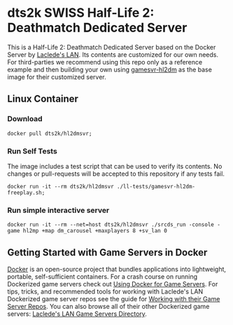 # dts2k SWISS Half-Life 2: Deathmatch Dedicated Server

This is a Half-Life 2: Deathmatch Dedicated Server based on the Docker Server by [Laclede's LAN](https://lacledeslan.com). Its contents are customized for our own needs. For third-parties we recommend using this repo only as a reference example and then building your own using [gamesvr-hl2dm](https://github.com/LacledesLAN/gamesvr-hl2dm) as the base image for their customized server.

## Linux Container

### Download

```shell
docker pull dts2k/hl2dmsvr;
```

### Run Self Tests

The image includes a test script that can be used to verify its contents. No changes or pull-requests will be accepted to this repository if any tests fail.

```shell
docker run -it --rm dts2k/hl2dmsvr ./ll-tests/gamesvr-hl2dm-freeplay.sh;
```

### Run simple interactive server

```shell
docker run -it --rm --net=host dts2k/hl2dmsvr ./srcds_run -console -game hl2mp +map dm_carousel +maxplayers 8 +sv_lan 0
```

## Getting Started with Game Servers in Docker

[Docker](https://docs.docker.com/) is an open-source project that bundles applications into lightweight, portable, self-sufficient containers. For a crash course on running Dockerized game servers check out [Using Docker for Game Servers](https://github.com/LacledesLAN/README.1ST/blob/master/GameServers/DockerAndGameServers.md). For tips, tricks, and recommended tools for working with Laclede's LAN Dockerized game server repos see the guide for [Working with their Game Server Repos](https://github.com/LacledesLAN/README.1ST/blob/master/GameServers/WorkingWithOurRepos.md). You can also browse all of their other Dockerized game servers: [Laclede's LAN Game Servers Directory](https://github.com/LacledesLAN/README.1ST/tree/master/GameServers).
